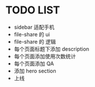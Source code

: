 # TODO LIST

-   sidebar 适配手机
-   file-share 的 ui
-   file-share 的 逻辑
-   每个页面标题下添加 description
-   每个页面添加使用次数统计
-   每个页面添加 QA
-   添加 hero section
-   上线
